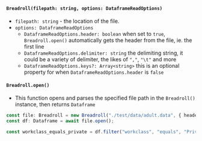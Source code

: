 #### `Breadroll(filepath: string, options: DataframeReadOptions)`
  
  - `filepath: string` - the location of the file.
  - `options: DataframeReadOptions`
    - `DataframeReadOptions.header: boolean` when set to `true`, `Breadroll.open()` automatically gets the header from the file, ie. the first line
    - `DataframeReadOptions.delimiter: string` the delimiting string, it could be a variety of delimiter, the likes of `","`, `"\t"` and more
    - `DataframeReadOptions.keys?: Array<string>` this is an optional property for when `DataframeReadOptions.header` is `false`
#### `Breadroll.open()`
  - This function opens and parses the specified file path in the `Breadroll()` instance, then returns `Dataframe`

```typescript
const file: Breadroll = new Breadroll("./test/data/adult.data", { header: true, delimiter: "," });
const df: Dataframe = await file.open();

const workclass_equals_private = df.filter("workclass", "equals", "Private").count; // number
```